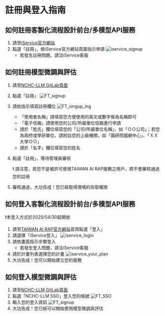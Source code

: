# 註冊與登入指南

## 如何註冊客製化流程設計前台/多模型API服務
1. 請至[iService官方網站](https://iservice.nchc.org.tw/nchc_service/index.php)
2. 點選「註冊」，依iService官方網站頁面指示申請
![iservice_signup](\docusaurus\rhap\docs\sw_intro\pictures\iservice_sign_up.png)
	- 若發生註冊問題，請洽iService客服
## 如何註冊模型微調與評估
1. 請至[NCHC-LLM GitLab頁面](https://gitlab.genai.nchc.org.tw/users/sign_in)
2. 點選「註冊」
![FT_signup](\docusaurus\rhap\docs\sw_intro\pictures\FT_signup.png)
3. 請依指示填寫註冊欄位
![FT_singup_ing](\docusaurus\rhap\docs\sw_intro\pictures\FT_singup_ing.png)
	- 「使用者名稱」請填寫您方便使用的英文或數字做為名稱即可
	- 「電子信箱」請使用您的公司/所屬單位信箱進行申請
	- 	請於「姓氏」欄位填寫您的「公司/所屬單位名稱」，如「ＯＯ公司」；若您為政府或學研單位，請附註您的上級機關，如「國研院國網中心」、「ＸＸ大學ＯＯ」
	- 請於「名字」欄位填寫您的姓名
4. 點選「註冊」，等待管理員審核
	
	❗ 請注意，若您不是被許可使用TAIWAN AI RAP服務之用戶，將不會審核通過您的註冊
5. 審核通過，大功告成！您已經取得環境的存取權限

## 如何登入客製化流程設計前台/多模型API服務
❗本登入方式於2025/04/30起開放
1. 請至[TAIWAN AI RAP官方網站](https://rhap.genai.nchc.org.tw/)首頁點選「登入」
2. 請選擇「iService登入」
![iservice_login](\docusaurus\rhap\docs\sw_intro\pictures\iservice_login.png)
3. 請依畫面指示步驟登入
	- 若發生登入問題，請洽iService客服
4. 請於計畫列表選擇您的計畫
![iservice_your_plan](\docusaurus\rhap\docs\sw_intro\pictures\iservice_your_plan.jpg)
5. 大功告成！您可以開始建立您的服務

## 如何登入模型微調與評估
1. 請至[NCHC-LLM GitLab頁面](https://gitlab.genai.nchc.org.tw/users/sign_in)
2. 點選「NCHC-LLM SSO」登入您的帳號
![FT_SSO](\docusaurus\rhap\docs\sw_intro\pictures\FT_SSO.png)
3. 輸入您的登入資訊
![FT_signup](\docusaurus\rhap\docs\sw_intro\pictures\FT_signup.png)
4. 大功告成！您已經可以開始使用模型微調與評估